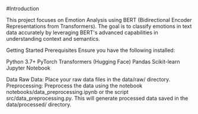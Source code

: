 #Introduction

This project focuses on Emotion Analysis using BERT (Bidirectional Encoder Representations from Transformers). The goal is to classify emotions in text data accurately by leveraging BERT's advanced capabilities in understanding context and semantics.

Getting Started
Prerequisites
Ensure you have the following installed:

Python 3.7+
PyTorch
Transformers (Hugging Face)
Pandas
Scikit-learn
Jupyter Notebook

Data
Raw Data: Place your raw data files in the data/raw/ directory.
Preprocessing: Preprocess the data using the notebook notebooks/data_preprocessing.ipynb or the script src/data_preprocessing.py. This will generate processed data saved in the data/processed/ directory.
